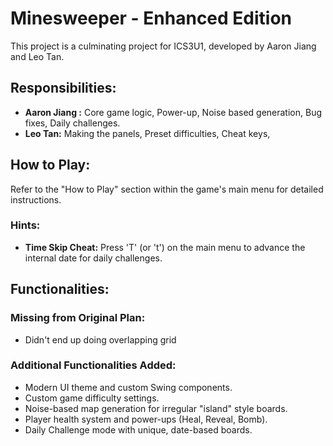 # Minesweeper - Enhanced Edition

This project is a culminating project for ICS3U1, developed by Aaron Jiang and Leo Tan.

## Responsibilities:
- **Aaron Jiang :** Core game logic, Power-up, Noise based generation, Bug fixes, Daily challenges.
- **Leo Tan:** Making the panels, Preset difficulties, Cheat keys, 

## How to Play:
Refer to the "How to Play" section within the game's main menu for detailed instructions.

### Hints:
- **Time Skip Cheat:** Press 'T' (or 't') on the main menu to advance the internal date for daily challenges.

## Functionalities:
### Missing from Original Plan:
- Didn't end up doing overlapping grid 

### Additional Functionalities Added:
- Modern UI theme and custom Swing components.
- Custom game difficulty settings.
- Noise-based map generation for irregular "island" style boards.
- Player health system and power-ups (Heal, Reveal, Bomb).
- Daily Challenge mode with unique, date-based boards.
